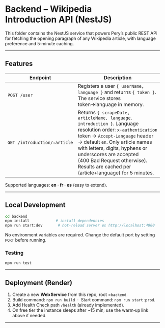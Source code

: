 # Backend – Wikipedia Introduction API (NestJS)

This folder contains the NestJS service that powers Pery’s public REST API for fetching the opening paragraph of any Wikipedia article, with language preference and 5‑minute caching.

---

## Features

| Endpoint                     | Description                                                                                                                                                                                                                                                                                                                      |
| ---------------------------- | -------------------------------------------------------------------------------------------------------------------------------------------------------------------------------------------------------------------------------------------------------------------------------------------------------------------------------- |
| `POST /user`                 | Registers a user `{ userName, language }` and returns `{ token }`. The service stores token→language in memory.                                                                                                                                                                                                                  |
| `GET /introduction/:article` | Returns `{ scrapeDate, articleName, language, introduction }`. Language resolution order: `x-authentication` token → `Accept-Language` header → default `en`. Only article names with letters, digits, hyphens or underscores are accepted (400 Bad Request otherwise). Results are cached per (article+language) for 5 minutes. |

Supported languages: **en · fr · es**  (easy to extend).

---

## Local Development

```bash
cd backend
npm install            # install dependencies
npm run start:dev       # hot‑reload server on http://localhost:4000
```

No environment variables are required. Change the default port by setting `PORT` before running.

### Testing

```
npm run test
```

---

## Deployment (Render)

1. Create a new **Web Service** from this repo, root =`backend`.
2. Build command: `npm run build`  ·  Start command: `npm run start:prod`.
3. Add Health Check path `/health` (already implemented).
4. On free tier the instance sleeps after \~15 min; use the warm‑up link above if needed.

---

